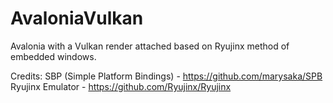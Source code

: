 # AvaloniaVulkan
Avalonia with a Vulkan render attached based on Ryujinx method of embedded windows.

Credits:
SBP  (Simple Platform Bindings) - https://github.com/marysaka/SPB
Ryujinx Emulator - https://github.com/Ryujinx/Ryujinx
